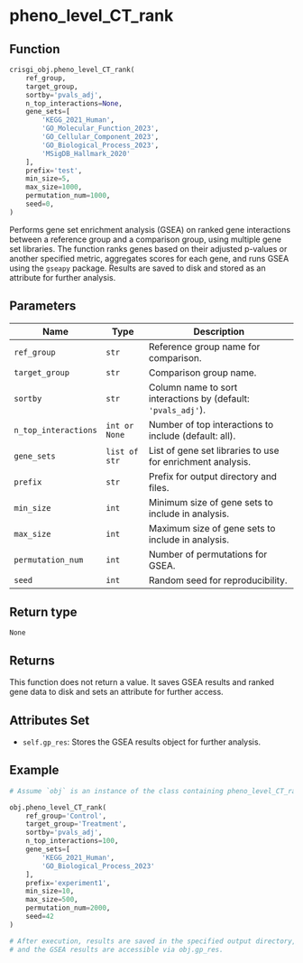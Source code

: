 # pheno_level_CT_rank

## Function

```python
crisgi_obj.pheno_level_CT_rank(
    ref_group,
    target_group,
    sortby='pvals_adj',
    n_top_interactions=None,
    gene_sets=[
        'KEGG_2021_Human',
        'GO_Molecular_Function_2023',
        'GO_Cellular_Component_2023',
        'GO_Biological_Process_2023',
        'MSigDB_Hallmark_2020'
    ],
    prefix='test',
    min_size=5,
    max_size=1000,
    permutation_num=1000,
    seed=0,
)
```

Performs gene set enrichment analysis (GSEA) on ranked gene interactions between a reference group and a comparison group, using multiple gene set libraries. The function ranks genes based on their adjusted p-values or another specified metric, aggregates scores for each gene, and runs GSEA using the `gseapy` package. Results are saved to disk and stored as an attribute for further analysis.

## Parameters

| Name               | Type            | Description                                                                                  |
|--------------------|-----------------|----------------------------------------------------------------------------------------------|
| `ref_group`        | `str`           | Reference group name for comparison.                                                         |
| `target_group`     | `str`           | Comparison group name.                                                                       |
| `sortby`           | `str`           | Column name to sort interactions by (default: `'pvals_adj'`).                                |
| `n_top_interactions` | `int or None` | Number of top interactions to include (default: all).                                        |
| `gene_sets`        | `list of str`   | List of gene set libraries to use for enrichment analysis.                                   |
| `prefix`           | `str`           | Prefix for output directory and files.                                                       |
| `min_size`         | `int`           | Minimum size of gene sets to include in analysis.                                            |
| `max_size`         | `int`           | Maximum size of gene sets to include in analysis.                                            |
| `permutation_num`  | `int`           | Number of permutations for GSEA.                                                             |
| `seed`             | `int`           | Random seed for reproducibility.                                                             |

## Return type

`None`

## Returns

This function does not return a value. It saves GSEA results and ranked gene data to disk and sets an attribute for further access.

## Attributes Set

- `self.gp_res`: Stores the GSEA results object for further analysis.

## Example

```python
# Assume `obj` is an instance of the class containing pheno_level_CT_rank

obj.pheno_level_CT_rank(
    ref_group='Control',
    target_group='Treatment',
    sortby='pvals_adj',
    n_top_interactions=100,
    gene_sets=[
        'KEGG_2021_Human',
        'GO_Biological_Process_2023'
    ],
    prefix='experiment1',
    min_size=10,
    max_size=500,
    permutation_num=2000,
    seed=42
)

# After execution, results are saved in the specified output directory,
# and the GSEA results are accessible via obj.gp_res.
```